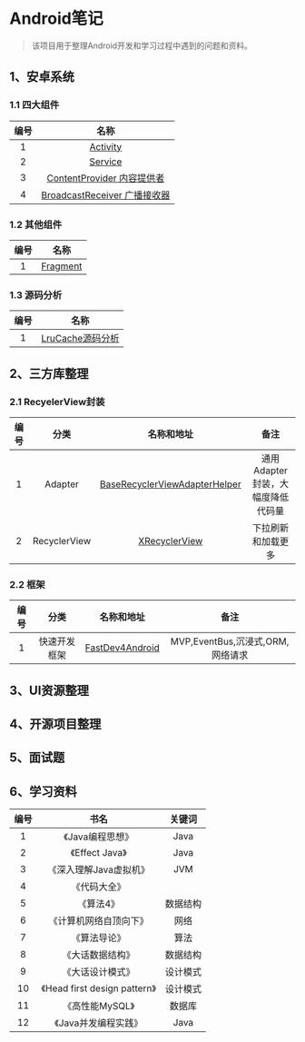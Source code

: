 # Android笔记

> 该项目用于整理Android开发和学习过程中遇到的问题和资料。

## 1、安卓系统

### 1.1 四大组件

|编号|名称|
|:-:|:-:|
|1|[Activity](四大组件/Activity.md)|
|2|[Service](四大组件/Service.md)|
|3|[ContentProvider 内容提供者](四大组件/ContentProvider.md)|
|4|[BroadcastReceiver 广播接收器](四大组件/BroadcastReceiver.md)|

### 1.2 其他组件

|编号|名称|
|:-:|:-:|
|1|[Fragment](四大组件/Fragment.md)|

### 1.3 源码分析

|编号|名称|
|:-:|:-:|
|1|[LruCache源码分析](源码/LruCache.md)|

## 2、三方库整理

### 2.1 RecyelerView封装

|编号|分类|名称和地址|备注|
|:-:|:-:|:-:|:-:|
|1|Adapter|[BaseRecyclerViewAdapterHelper](https://github.com/CymChad/BaseRecyclerViewAdapterHelper)|通用Adapter封装，大幅度降低代码量|
|2|RecyclerView|[XRecyclerView](https://github.com/XRecyclerView/XRecyclerView)|下拉刷新和加载更多|

### 2.2 框架

|编号|分类|名称和地址|备注|
|:-:|:-:|:-:|:-:|
|1|快速开发框架|[FastDev4Android](https://github.com/jiangqqlmj/FastDev4Android)|MVP,EventBus,沉浸式,ORM,网络请求|

## 3、UI资源整理

## 4、开源项目整理

## 5、面试题

## 6、学习资料

|编号|书名|关键词|
|:-:|:-:|:-:|
|1|《Java编程思想》|Java|
|2|《Effect Java》|Java|
|3|《深入理解Java虚拟机》|JVM|
|4|《代码大全》||
|5|《算法4》|数据结构|
|6|《计算机网络自顶向下》|网络|
|7|《算法导论》|算法|
|8|《大话数据结构》|数据结构|
|9|《大话设计模式》|设计模式|
|10|《Head first design pattern》|设计模式|
|11|《高性能MySQL》|数据库|
|12|《Java并发编程实践》|Java|

